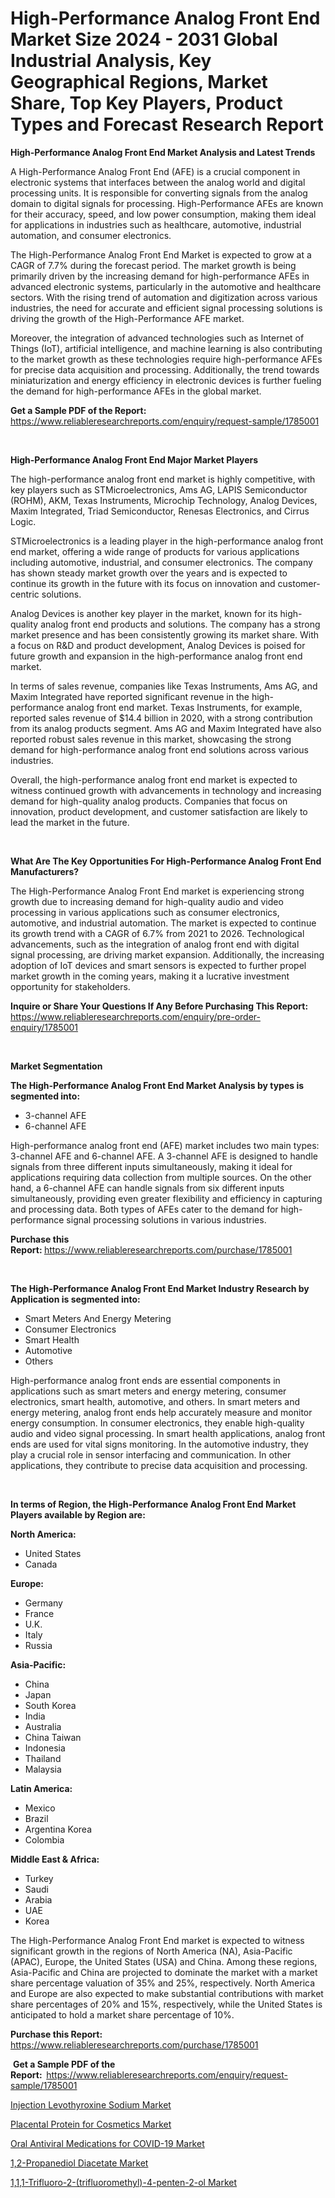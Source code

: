 <p><h1>High-Performance Analog Front End Market Size 2024 - 2031 Global Industrial Analysis, Key Geographical Regions, Market Share, Top Key Players, Product Types and Forecast Research Report</h1></p><p><strong>High-Performance Analog Front End Market Analysis and Latest Trends</strong></p>
<p><p>A High-Performance Analog Front End (AFE) is a crucial component in electronic systems that interfaces between the analog world and digital processing units. It is responsible for converting signals from the analog domain to digital signals for processing. High-Performance AFEs are known for their accuracy, speed, and low power consumption, making them ideal for applications in industries such as healthcare, automotive, industrial automation, and consumer electronics.</p><p>The High-Performance Analog Front End Market is expected to grow at a CAGR of 7.7% during the forecast period. The market growth is being primarily driven by the increasing demand for high-performance AFEs in advanced electronic systems, particularly in the automotive and healthcare sectors. With the rising trend of automation and digitization across various industries, the need for accurate and efficient signal processing solutions is driving the growth of the High-Performance AFE market.</p><p>Moreover, the integration of advanced technologies such as Internet of Things (IoT), artificial intelligence, and machine learning is also contributing to the market growth as these technologies require high-performance AFEs for precise data acquisition and processing. Additionally, the trend towards miniaturization and energy efficiency in electronic devices is further fueling the demand for high-performance AFEs in the global market.</p></p>
<p><strong>Get a Sample PDF of the Report:&nbsp;</strong> <a href="https://www.reliableresearchreports.com/enquiry/request-sample/1785001">https://www.reliableresearchreports.com/enquiry/request-sample/1785001</a></p>
<p>&nbsp;</p>
<p><strong>High-Performance Analog Front End Major Market Players</strong></p>
<p><p>The high-performance analog front end market is highly competitive, with key players such as STMicroelectronics, Ams AG, LAPIS Semiconductor (ROHM), AKM, Texas Instruments, Microchip Technology, Analog Devices, Maxim Integrated, Triad Semiconductor, Renesas Electronics, and Cirrus Logic.</p><p>STMicroelectronics is a leading player in the high-performance analog front end market, offering a wide range of products for various applications including automotive, industrial, and consumer electronics. The company has shown steady market growth over the years and is expected to continue its growth in the future with its focus on innovation and customer-centric solutions.</p><p>Analog Devices is another key player in the market, known for its high-quality analog front end products and solutions. The company has a strong market presence and has been consistently growing its market share. With a focus on R&D and product development, Analog Devices is poised for future growth and expansion in the high-performance analog front end market.</p><p>In terms of sales revenue, companies like Texas Instruments, Ams AG, and Maxim Integrated have reported significant revenue in the high-performance analog front end market. Texas Instruments, for example, reported sales revenue of $14.4 billion in 2020, with a strong contribution from its analog products segment. Ams AG and Maxim Integrated have also reported robust sales revenue in this market, showcasing the strong demand for high-performance analog front end solutions across various industries.</p><p>Overall, the high-performance analog front end market is expected to witness continued growth with advancements in technology and increasing demand for high-quality analog products. Companies that focus on innovation, product development, and customer satisfaction are likely to lead the market in the future.</p></p>
<p>&nbsp;</p>
<p><strong>What Are The Key Opportunities For High-Performance Analog Front End Manufacturers?</strong></p>
<p><p>The High-Performance Analog Front End market is experiencing strong growth due to increasing demand for high-quality audio and video processing in various applications such as consumer electronics, automotive, and industrial automation. The market is expected to continue its growth trend with a CAGR of 6.7% from 2021 to 2026. Technological advancements, such as the integration of analog front end with digital signal processing, are driving market expansion. Additionally, the increasing adoption of IoT devices and smart sensors is expected to further propel market growth in the coming years, making it a lucrative investment opportunity for stakeholders.</p></p>
<p><strong>Inquire or Share Your Questions If Any Before Purchasing This Report:</strong> <a href="https://www.reliableresearchreports.com/enquiry/pre-order-enquiry/1785001">https://www.reliableresearchreports.com/enquiry/pre-order-enquiry/1785001</a></p>
<p>&nbsp;</p>
<p><strong>Market Segmentation</strong></p>
<p><strong>The High-Performance Analog Front End Market Analysis by types is segmented into:</strong></p>
<p><ul><li>3-channel AFE</li><li>6-channel AFE</li></ul></p>
<p><p>High-performance analog front end (AFE) market includes two main types: 3-channel AFE and 6-channel AFE. A 3-channel AFE is designed to handle signals from three different inputs simultaneously, making it ideal for applications requiring data collection from multiple sources. On the other hand, a 6-channel AFE can handle signals from six different inputs simultaneously, providing even greater flexibility and efficiency in capturing and processing data. Both types of AFEs cater to the demand for high-performance signal processing solutions in various industries.</p></p>
<p><strong>Purchase this Report:&nbsp;</strong><a href="https://www.reliableresearchreports.com/purchase/1785001">https://www.reliableresearchreports.com/purchase/1785001</a></p>
<p>&nbsp;</p>
<p><strong>The High-Performance Analog Front End Market Industry Research by Application is segmented into:</strong></p>
<p><ul><li>Smart Meters And Energy Metering</li><li>Consumer Electronics</li><li>Smart Health</li><li>Automotive</li><li>Others</li></ul></p>
<p><p>High-performance analog front ends are essential components in applications such as smart meters and energy metering, consumer electronics, smart health, automotive, and others. In smart meters and energy metering, analog front ends help accurately measure and monitor energy consumption. In consumer electronics, they enable high-quality audio and video signal processing. In smart health applications, analog front ends are used for vital signs monitoring. In the automotive industry, they play a crucial role in sensor interfacing and communication. In other applications, they contribute to precise data acquisition and processing.</p></p>
<p>&nbsp;</p>
<p><strong>In terms of Region, the High-Performance Analog Front End Market Players available by Region are:</strong></p>
<p>
    <p> <strong> North America: </strong>
        <ul>
            <li>United States</li>
            <li>Canada</li>
        </ul>
        </p> 
    <p> <strong> Europe: </strong>
        <ul>
            <li>Germany</li>
            <li>France</li>
            <li>U.K.</li>
            <li>Italy</li>
            <li>Russia</li>
        </ul>
        </p> 
    <p> <strong> Asia-Pacific: </strong>
        <ul>
            <li>China</li>
            <li>Japan</li>
            <li>South Korea</li>
            <li>India</li>
            <li>Australia</li>
            <li>China Taiwan</li>
            <li>Indonesia</li>
            <li>Thailand</li>
            <li>Malaysia</li>
        </ul>
        </p> 
    <p> <strong> Latin America: </strong>
        <ul>
            <li>Mexico</li>
            <li>Brazil</li>
            <li>Argentina Korea</li>
            <li>Colombia</li>
        </ul>
        </p> 
    <p> <strong> Middle East & Africa: </strong>
        <ul>
            <li>Turkey</li>
            <li>Saudi</li>
            <li>Arabia</li>
            <li>UAE</li>
            <li>Korea</li>
        </ul>
    </p>
    </p>
<p><p>The High-Performance Analog Front End market is expected to witness significant growth in the regions of North America (NA), Asia-Pacific (APAC), Europe, the United States (USA) and China. Among these regions, Asia-Pacific and China are projected to dominate the market with a market share percentage valuation of 35% and 25%, respectively. North America and Europe are also expected to make substantial contributions with market share percentages of 20% and 15%, respectively, while the United States is anticipated to hold a market share percentage of 10%.</p></p>
<p><strong>Purchase this Report: </strong><a href="https://www.reliableresearchreports.com/purchase/1785001">https://www.reliableresearchreports.com/purchase/1785001</a></p>
<p>&nbsp;<strong>Get a Sample PDF of the Report:&nbsp;&nbsp;</strong><a href="https://www.reliableresearchreports.com/enquiry/request-sample/1785001">https://www.reliableresearchreports.com/enquiry/request-sample/1785001</a></p>
<p><strong></strong></p>
<p><p><a href="https://medium.com/@doylenader453/injection-levothyroxine-sodium-market-size-and-market-trends-complete-industry-overview-2024-to-3403d7a19db3">Injection Levothyroxine Sodium Market</a></p><p><a href="https://medium.com/@ralphstone665/analyzing-placental-protein-for-cosmetics-market-global-industry-perspective-and-forecast-2024-to-500df6735a17">Placental Protein for Cosmetics Market</a></p><p><a href="https://medium.com/@doylenader453/oral-antiviral-medications-for-covid-19-market-research-report-its-history-and-forecast-2024-to-a86343dc7363">Oral Antiviral Medications for COVID-19 Market</a></p><p><a href="https://issuu.com/reportprime-2/docs/12-propanediol-diacetate-market-size-2030.pptx">1,2-Propanediol Diacetate Market</a></p><p><a href="https://issuu.com/reportprime-2/docs/111-trifluoro-2-trifluoromethyl-4-penten-2-ol-mark">1,1,1-Trifluoro-2-(trifluoromethyl)-4-penten-2-ol Market</a></p></p>